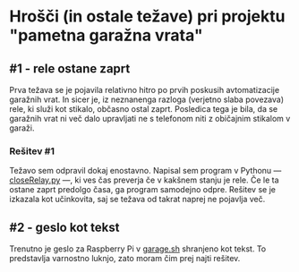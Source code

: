 # Hrošči (in ostale težave) pri projektu "pametna garažna vrata"

## #1 - rele ostane zaprt
Prva težava se je pojavila relativno hitro po prvih poskusih avtomatizacije garažnih vrat. In sicer je, iz neznanenga razloga (verjetno slaba povezava) rele, ki služi kot stikalo, občasno ostal zaprt. Posledica tega je bila, da se garažnih vrat ni več dalo upravljati ne s telefonom niti z običajnim stikalom v garaži.
### Rešitev #1
Težavo sem odpravil dokaj enostavno. Napisal sem program v Pythonu — [closeRelay.py](./closeRelay.py) —, ki ves čas preverja če v kakšnem stanju je rele. Če le ta ostane zaprt predolgo časa, ga program samodejno odpre.
Rešitev se je izkazala kot učinkovita, saj se težava od takrat naprej ne pojavlja več.

## #2 - geslo kot tekst
Trenutno je geslo za Raspberry Pi v [garage.sh](./garage.sh) shranjeno kot tekst. To predstavlja varnostno luknjo, zato moram čim prej najti rešitev.
